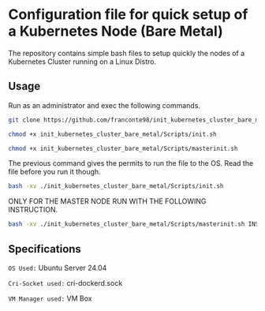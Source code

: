 # Configuration file for quick setup of a Kubernetes Node (Bare Metal)

The repository contains simple bash files to setup quickly the nodes of a Kubernetes Cluster running on a Linux Distro. 

## Usage

Run as an administrator and exec the following commands.

```bash
git clone https://github.com/franconte98/init_kubernetes_cluster_bare_metal.git
```

```bash
chmod +x init_kubernetes_cluster_bare_metal/Scripts/init.sh
```
```bash
chmod +x init_kubernetes_cluster_bare_metal/Scripts/masterinit.sh
```
The previous command gives the permits to run the file to the OS. Read the file before you run it though.

```bash
bash -xv ./init_kubernetes_cluster_bare_metal/Scripts/init.sh
```

ONLY FOR THE MASTER NODE RUN WITH THE FOLLOWING INSTRUCTION.

```bash
bash -xv ./init_kubernetes_cluster_bare_metal/Scripts/masterinit.sh INSERT_CONTROL_PLANE_IP INSERT_CIDR_PODS
```

## Specifications

` OS Used: ` Ubuntu Server 24.04

` Cri-Socket used: ` cri-dockerd.sock

` VM Manager used: ` VM Box
